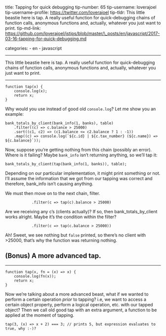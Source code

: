 title: Tapping for quick debugging tip-number: 65 tip-username: loverajoel tip-username-profile: https://twitter.com/loverajoel tip-tldr: This little beastie here is tap. A really useful function for quick-debugging chains of function calls, anonymous functions and, actually, whatever you just want to print. tip-md-link: https://github.com/loverajoel/jstips/blob/master/\_posts/en/javascript/2017-03-16-tapping-for-quick-debugging.md

categories: - en - javascript

------------------------------------------------------------------------

This little beastie here is tap. A really useful function for quick-debugging chains of function calls, anonymous functions and, actually, whatever you just want to print.

------------------------------------------------------------------------

    function tap(x) {
        console.log(x);
        return x;
    }

Why would you use instead of good old `console.log`? Let me show you an example:

    bank_totals_by_client(bank_info(1, banks), table)
        .filter((c) => c.balance > 25000)
        .sort((c1, c2) => (c1.balance <= c2.balance ? 1 : -1))
        .map((c) => console.log(`${c.id} | ${c.tax_number} (${c.name}) => ${c.balance}`));

Now, suppose you’re getting nothing from this chain (possibly an error). Where is it failing? Maybe `bank_info` isn’t returning anything, so we’ll tap it:

    bank_totals_by_client(tap(bank_info(1, banks)), table);

Depending on our particular implementation, it might print something or not. I’ll assume the information that we got from our tapping was correct and therefore, bank\_info isn’t causing anything.

We must then move on to the next chain, filter.

                .filter(c => tap(c).balance > 25000)

Are we receiving any c’s (clients actually)? If so, then bank\_totals\_by\_client works alright. Maybe it’s the condition within the filter?

                .filter(c => tap(c.balance > 25000))

Ah! Sweet, we see nothing but `false` printed, so there’s no client with &gt;25000, that’s why the function was returning nothing.

(Bonus) A more advanced tap.
----------------------------

------------------------------------------------------------------------

    function tap(x, fn = (x) => x) {
        console.log(fn(x));
        return x;
    }

Now we’re talking about a more advanced beast, what if we wanted to perform a certain operation *prior* to tapping? i.e, we want to access a certain object property, perform a logical operation, etc. with our tapped object? Then we call old good tap with an extra argument, a function to be applied at the moment of tapping.

    tap(3, (x) => x + 2) === 3; // prints 5, but expression evaluates to true, why :-)?

